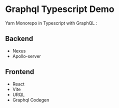 # Graphql Typescript Demo

Yarn Monorepo in Typescript with GraphQL :

## Backend

- Nexus
- Apollo-server

## Frontend

- React
- Vite
- URQL
- Graphql Codegen
